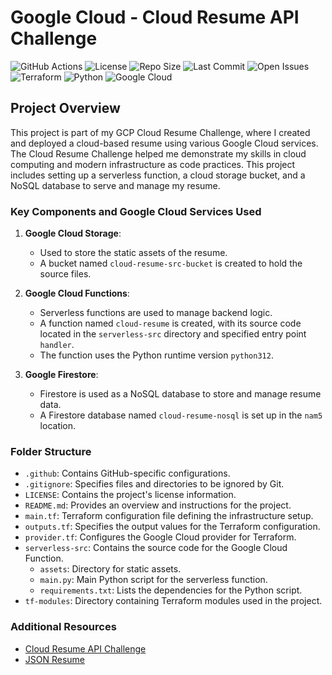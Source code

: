 # Google Cloud - Cloud Resume API Challenge

![GitHub Actions](https://github.com/damienjburks/cloud-resume-challenge/actions/workflows/default.yml/badge.svg?style=flat)
![License](https://img.shields.io/github/license/damienjburks/cloud-resume-challenge?style=flat)
![Repo Size](https://img.shields.io/github/repo-size/damienjburks/cloud-resume-challenge?style=flat)
![Last Commit](https://img.shields.io/github/last-commit/damienjburks/cloud-resume-challenge?style=flat)
![Open Issues](https://img.shields.io/github/issues/damienjburks/cloud-resume-challenge?style=flat)
![Terraform](https://img.shields.io/badge/Terraform-623CE4?style=flat&logo=terraform&logoColor=white)
![Python](https://img.shields.io/badge/Python-3776AB?style=flat&logo=python&logoColor=white)
![Google Cloud](https://img.shields.io/badge/Google%20Cloud-4285F4?style=flat&logo=google-cloud&logoColor=white)

## Project Overview

This project is part of my GCP Cloud Resume Challenge, where I created and deployed a cloud-based resume using various Google Cloud services.
The Cloud Resume Challenge helped me demonstrate my skills in cloud computing and modern infrastructure as code practices. This project includes setting up a serverless function, a cloud storage bucket, and a NoSQL database to serve and manage my resume.

### Key Components and Google Cloud Services Used

1. **Google Cloud Storage**:
   - Used to store the static assets of the resume.
   - A bucket named `cloud-resume-src-bucket` is created to hold the source files.

2. **Google Cloud Functions**:
   - Serverless functions are used to manage backend logic.
   - A function named `cloud-resume` is created, with its source code located in the `serverless-src` directory and specified entry point `handler`.
   - The function uses the Python runtime version `python312`.

3. **Google Firestore**:
   - Firestore is used as a NoSQL database to store and manage resume data.
   - A Firestore database named `cloud-resume-nosql` is set up in the `nam5` location.

### Folder Structure

- `.github`: Contains GitHub-specific configurations.
- `.gitignore`: Specifies files and directories to be ignored by Git.
- `LICENSE`: Contains the project's license information.
- `README.md`: Provides an overview and instructions for the project.
- `main.tf`: Terraform configuration file defining the infrastructure setup.
- `outputs.tf`: Specifies the output values for the Terraform configuration.
- `provider.tf`: Configures the Google Cloud provider for Terraform.
- `serverless-src`: Contains the source code for the Google Cloud Function.
  - `assets`: Directory for static assets.
  - `main.py`: Main Python script for the serverless function.
  - `requirements.txt`: Lists the dependencies for the Python script.
- `tf-modules`: Directory containing Terraform modules used in the project.

### Additional Resources

- [Cloud Resume API Challenge](https://cloudresumeapi.dev/)
- [JSON Resume](https://jsonresume.org/getting-started)
